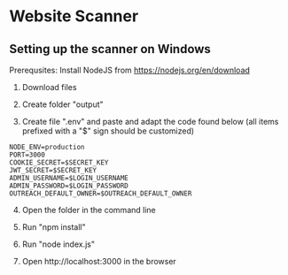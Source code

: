 # Website Scanner

## Setting up the scanner on Windows

Prerequsites: Install NodeJS from https://nodejs.org/en/download

1. Download files

2. Create folder "output"

3. Create file ".env" and paste and adapt the code found below (all items prefixed with a "$" sign should be customized)

```
NODE_ENV=production
PORT=3000
COOKIE_SECRET=$SECRET_KEY
JWT_SECRET=$SECRET_KEY
ADMIN_USERNAME=$LOGIN_USERNAME
ADMIN_PASSWORD=$LOGIN_PASSWORD
OUTREACH_DEFAULT_OWNER=$OUTREACH_DEFAULT_OWNER
```

4. Open the folder in the command line

5. Run "npm install"

6. Run "node index.js"

7. Open http://localhost:3000 in the browser
